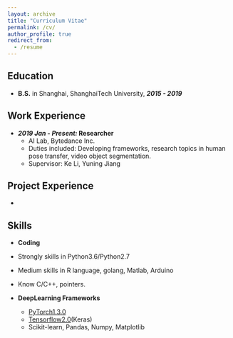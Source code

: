 ```yaml
---
layout: archive
title: "Curriculum Vitae"
permalink: /cv/
author_profile: true
redirect_from:
  - /resume
---
```


## Education

* **B.S.** in Shanghai, ShanghaiTech University, ***2015 - 2019*** 

Work Experience
------
* ***2019 Jan - Present:* Researcher**
  * AI Lab, Bytedance Inc.
  * Duties included: Developing frameworks, research topics in human pose transfer, video object segmentation.
  * Supervisor: Ke Li, Yuning Jiang
  
Project Experience
------
- 

Skills
------

*  __Coding__
  * Strongly skills in Python3.6/Python2.7
  * Medium skills in R language, golang, Matlab, Arduino
  * Know C/C++, pointers.

* __DeepLearning Frameworks__
	* [PyTorch1.3.0](https://pytorch.org/)
	* [Tensorflow2.0](https://tensorflow.google.cn/)(Keras)
	* Scikit-learn, Pandas, Numpy, Matplotlib
